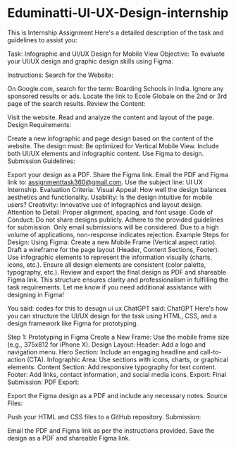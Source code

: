 # Eduminatti-UI-UX-Design-internship
This is Internship Assignment
Here's a detailed description of the task and guidelines to assist you:

Task: Infographic and UI/UX Design for Mobile View
Objective: To evaluate your UI/UX design and graphic design skills using Figma.

Instructions:
Search for the Website:

On Google.com, search for the term: Boarding Schools in India.
Ignore any sponsored results or ads.
Locate the link to Ecole Globale on the 2nd or 3rd page of the search results.
Review the Content:

Visit the website.
Read and analyze the content and layout of the page.
Design Requirements:

Create a new infographic and page design based on the content of the website.
The design must:
Be optimized for Vertical Mobile View.
Include both UI/UX elements and infographic content.
Use Figma to design.
Submission Guidelines:

Export your design as a PDF.
Share the Figma link.
Email the PDF and Figma link to: assignmenttask360@gmail.com.
Use the subject line: UI UX Internship.
Evaluation Criteria:
Visual Appeal: How well the design balances aesthetics and functionality.
Usability: Is the design intuitive for mobile users?
Creativity: Innovative use of infographics and layout design.
Attention to Detail: Proper alignment, spacing, and font usage.
Code of Conduct:
Do not share designs publicly.
Adhere to the provided guidelines for submission.
Only email submissions will be considered.
Due to a high volume of applications, non-response indicates rejection.
Example Steps for Design:
Using Figma:
Create a new Mobile Frame (Vertical aspect ratio).
Draft a wireframe for the page layout (Header, Content Sections, Footer).
Use infographic elements to represent the information visually (charts, icons, etc.).
Ensure all design elements are consistent (color palette, typography, etc.).
Review and export the final design as PDF and shareable Figma link.
This structure ensures clarity and professionalism in fulfilling the task requirements. Let me know if you need additional assistance with designing in Figma!






You said:
codes for this to desugn ui ux
ChatGPT said:
ChatGPT
Here's how you can structure the UI/UX design for the task using HTML, CSS, and a design framework like Figma for prototyping.

Step 1: Prototyping in Figma
Create a New Frame:
Use the mobile frame size (e.g., 375x812 for iPhone X).
Design Layout:
Header: Add a logo and navigation menu.
Hero Section: Include an engaging headline and call-to-action (CTA).
Infographic Area: Use sections with icons, charts, or graphical elements.
Content Section: Add responsive typography for text content.
Footer: Add links, contact information, and social media icons.
Export:
Final Submission:
PDF Export:

Export the Figma design as a PDF and include any necessary notes.
Source Files:

Push your HTML and CSS files to a GitHub repository.
Submission:

Email the PDF and Figma link as per the instructions provided.
Save the design as a PDF and shareable Figma link.
